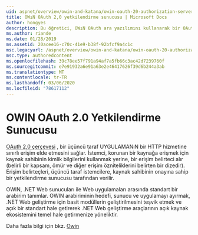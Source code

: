 ```yaml
---
uid: aspnet/overview/owin-and-katana/owin-oauth-20-authorization-server
title: OWıN OAuth 2,0 yetkilendirme sunucusu | Microsoft Docs
author: hongyes
description: Bu öğretici, OWıN OAuth ara yazılımını kullanarak bir OAuth 2,0 yetkilendirme sunucusunu nasıl uygulayacağınızı size kılavuzluk eder. Bu, yalnızca bir çıktı olan gelişmiş bir öğreticidir...
ms.author: riande
ms.date: 01/28/2019
ms.assetid: 20acee16-c70c-41e9-b38f-92bfcf9a4c1c
msc.legacyurl: /aspnet/overview/owin-and-katana/owin-oauth-20-authorization-server
msc.type: authoredcontent
ms.openlocfilehash: 39c78ee57f791a94af7a5fb66c3ac42d7239760f
ms.sourcegitcommit: e7e91932a6e91a63e2e46417626f39d6b244a3ab
ms.translationtype: MT
ms.contentlocale: tr-TR
ms.lasthandoff: 03/06/2020
ms.locfileid: "78617112"
---
```

# <a name="owin-oauth-20-authorization-server"></a>OWIN OAuth 2.0 Yetkilendirme Sunucusu

[OAuth 2,0 çerçevesi](http://tools.ietf.org/html/rfc6749) , bir üçüncü taraf UYGULAMANıN bir HTTP hizmetine sınırlı erişim elde etmesini sağlar. İstemci, korunan bir kaynağa erişmek için kaynak sahibinin kimlik bilgilerini kullanmak yerine, bir erişim belirteci alır (belirli bir kapsam, ömür ve diğer erişim özniteliklerini belirten bir dizedir). Erişim belirteçleri, üçüncü taraf istemcilere, kaynak sahibinin onayına sahip bir yetkilendirme sunucusu tarafından verilir.

OWIN, .NET Web sunucuları ile Web uygulamaları arasında standart bir arabirim tanımlar. OWIN arabiriminin hedefi, sunucu ve uygulamayı ayırmak, .NET Web geliştirme için basit modüllerin geliştirilmesini teşvik etmek ve açık bir standart hale getirerek .NET Web geliştirme araçlarının açık kaynak ekosistemini temel hale getirmenize yöneliktir.

Daha fazla bilgi için bkz. [Owin](http://owin.org/)
